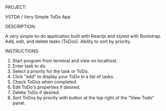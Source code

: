 PROJECT:

VSTDA / Very Simple ToDo App

DESCRIPTION:

A very simple to-do application built with Reactjs and styled with Bootstrap. Add, edit, and delete tasks (ToDos). Ability to sort by priority.

INSTRUCTIONS:

1. Start program from terminal and view on localhost.
2. Enter task to do.
3. Select a priority for the task or ToDo.
4. Click "add" to display your ToDo in a list of tasks.
5. Check ToDos when completed.
6. Edit ToDo's properties if desired.
7. Delete ToDo if desired.
8. Sort ToDos by priority with button at the top right of the "View Todo" panel.